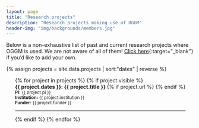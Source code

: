 ```yaml
---
layout: page
title: "Research projects"
description: "Research projects making use of OGGM"
header-img: "img/backgrounds/members.jpg"
---
```


Below is a non-exhaustive list of past and current research projects where OGGM is used. We are not aware of all of them! [Click here](https://github.com/OGGM/oggm.github.io/issues/248){:target="_blank"} if you’d like to add your own.

{% assign projects = site.data.projects | sort:"dates" | reverse %}

<ul style="list-style-type: none;">
{% for project in projects %}
{% if project.visible %}
  <li style="display: inline-block;">
	<strong>{{ project.dates }}: {{ project.title }} </strong>
	{% if project.url %}
	<small>
	<a href="{{ project.url }}" title="Project website" target="_blank">
      <i class="fa fa-external-link"></i>
    </a>
    </small>
	{% endif %}
	<br>
	<small><strong>PI:</strong> {{ project.pi }}</small> <br>
	<small><strong>Institution:</strong> {{ project.institution }}</small> <br>
	<small><strong>Funder:</strong> {{ project.funder }}</small>
  <hr>
	</li>
{% endif %}
{% endfor %}
</ul>
